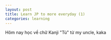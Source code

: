 ```yaml
---
layout: post
title: Learn JP to more everyday (1)
categories: learning
---
```


Hôm nay học về chữ Kanji "Tù" từ my uncle, kaka
